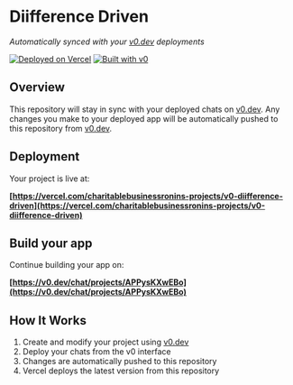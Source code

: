 # Diifference Driven

*Automatically synced with your [v0.dev](https://v0.dev) deployments*

[![Deployed on Vercel](https://img.shields.io/badge/Deployed%20on-Vercel-black?style=for-the-badge&logo=vercel)](https://vercel.com/charitablebusinessronins-projects/v0-diifference-driven)
[![Built with v0](https://img.shields.io/badge/Built%20with-v0.dev-black?style=for-the-badge)](https://v0.dev/chat/projects/APPysKXwEBo)

## Overview

This repository will stay in sync with your deployed chats on [v0.dev](https://v0.dev).
Any changes you make to your deployed app will be automatically pushed to this repository from [v0.dev](https://v0.dev).

## Deployment

Your project is live at:

**[https://vercel.com/charitablebusinessronins-projects/v0-diifference-driven](https://vercel.com/charitablebusinessronins-projects/v0-diifference-driven)**

## Build your app

Continue building your app on:

**[https://v0.dev/chat/projects/APPysKXwEBo](https://v0.dev/chat/projects/APPysKXwEBo)**

## How It Works

1. Create and modify your project using [v0.dev](https://v0.dev)
2. Deploy your chats from the v0 interface
3. Changes are automatically pushed to this repository
4. Vercel deploys the latest version from this repository
